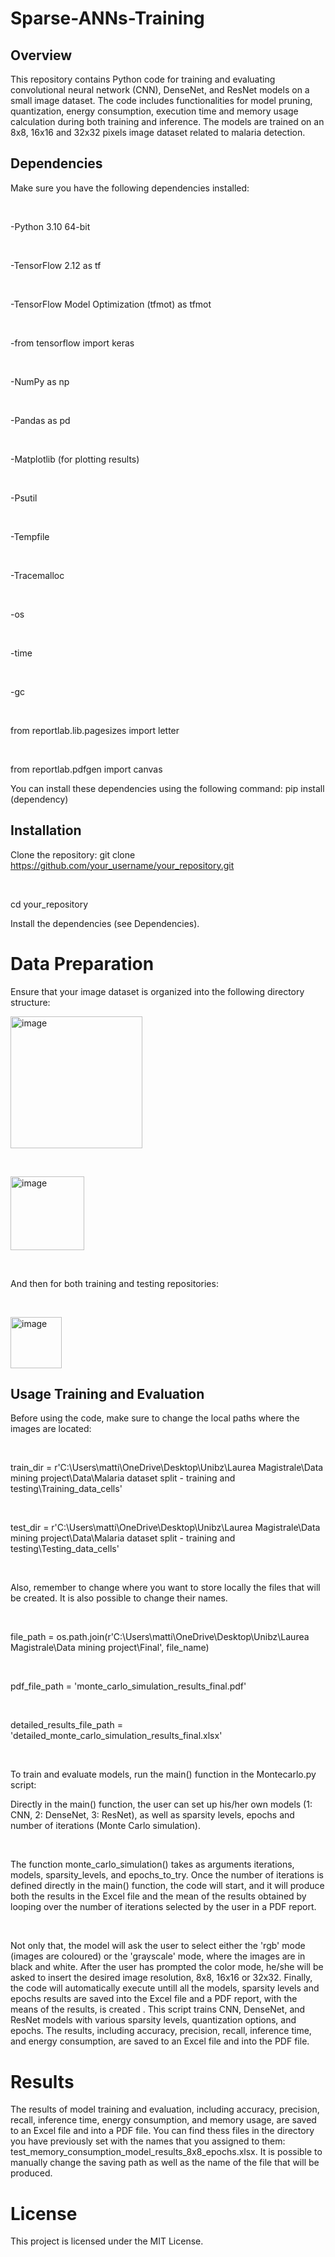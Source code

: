 # Sparse-ANNs-Training

## Overview
This repository contains Python code for training and evaluating convolutional neural network (CNN), DenseNet, and ResNet models on a small image dataset. 
The code includes functionalities for model pruning, quantization, energy consumption, execution time and memory usage calculation during both training and inference. 
The models are trained on an 8x8, 16x16 and 32x32 pixels image dataset related to malaria detection.

## Dependencies
Make sure you have the following dependencies installed:
<p>&nbsp;</p>
-Python 3.10 64-bit
<p>&nbsp;</p>
-TensorFlow 2.12 as tf
<p>&nbsp;</p>
-TensorFlow Model Optimization (tfmot) as tfmot
<p>&nbsp;</p>
-from tensorflow import keras
<p>&nbsp;</p>
-NumPy as np
<p>&nbsp;</p>
-Pandas as pd
<p>&nbsp;</p>
-Matplotlib (for plotting results)
<p>&nbsp;</p>
-Psutil
<p>&nbsp;</p>
-Tempfile
<p>&nbsp;</p>
-Tracemalloc
<p>&nbsp;</p>
-os
<p>&nbsp;</p>
-time
<p>&nbsp;</p>
-gc
<p>&nbsp;</p>
from reportlab.lib.pagesizes import letter
<p>&nbsp;</p>
from reportlab.pdfgen import canvas


You can install these dependencies using the following command:
pip install (dependency)

## Installation
Clone the repository:
git clone https://github.com/your_username/your_repository.git
<p>&nbsp;</p>
cd your_repository

Install the dependencies (see Dependencies).

# Data Preparation
Ensure that your image dataset is organized into the following directory structure:

<img width="211" alt="image" src="https://github.com/MAAntinori/Sparse-ANNs-Training/assets/80471656/a59299e0-02ad-413c-b4f6-6ab10c566e24">
<p>&nbsp;</p>
<img width="118" alt="image" src="https://github.com/MAAntinori/Sparse-ANNs-Training/assets/80471656/0bab0c40-a501-4fae-9e01-cb2071d269e2">
<p>&nbsp;</p>
And then for both training and testing repositories: 
<p>&nbsp;</p>
<img width="82" alt="image" src="https://github.com/MAAntinori/Sparse-ANNs-Training/assets/80471656/9f148749-f1bb-47ea-b85d-b5bb2ff737bb">

## Usage Training and Evaluation
Before using the code, make sure to change the local paths where the images are located: 
<p>&nbsp;</p>
train_dir = r'C:\Users\matti\OneDrive\Desktop\Unibz\Laurea Magistrale\Data mining project\Data\Malaria dataset split - training and testing\Training_data_cells'
<p>&nbsp;</p>
test_dir = r'C:\Users\matti\OneDrive\Desktop\Unibz\Laurea Magistrale\Data mining project\Data\Malaria dataset split - training and testing\Testing_data_cells'
<p>&nbsp;</p>
Also, remember to change where you want to store locally the files that will be created.
It is also possible to change their names.
<p>&nbsp;</p>
file_path = os.path.join(r'C:\Users\matti\OneDrive\Desktop\Unibz\Laurea Magistrale\Data mining project\Final', file_name)
<p>&nbsp;</p>
pdf_file_path = 'monte_carlo_simulation_results_final.pdf'
<p>&nbsp;</p>
detailed_results_file_path = 'detailed_monte_carlo_simulation_results_final.xlsx'
<p>&nbsp;</p>
To train and evaluate models, run the main() function in the Montecarlo.py script:

Directly in the main() function, the user can set up his/her own models (1: CNN, 2: DenseNet, 3: ResNet), as well as sparsity levels, epochs and number of iterations (Monte Carlo simulation).
<p>&nbsp;</p>
The function monte_carlo_simulation() takes as arguments iterations, models, sparsity_levels, and epochs_to_try. Once the number of iterations is defined directly in the main() function, the code will start, and it will produce both the results in the Excel file and the mean of the results obtained by looping over the number of iterations selected by the user in a PDF report.
<p>&nbsp;</p>
Not only that, the model will ask the user to select either the 'rgb' mode (images are coloured) or the 'grayscale' mode, where the images are in black and white.
After the user has prompted the color mode, he/she will be asked to insert the desired image resolution, 8x8, 16x16 or 32x32.
Finally, the code will automatically execute untill all the models, sparsity levels and epochs results are saved into the Excel file and a PDF report, with the means of the results, is created .
This script trains CNN, DenseNet, and ResNet models with various sparsity levels, quantization options, and epochs. The results, including accuracy, precision, recall, inference time, and energy consumption, are saved to an Excel file and into the PDF file.


# Results
The results of model training and evaluation, including accuracy, precision, recall, inference time, energy consumption, and memory usage, are saved to an Excel file and into a PDF file. You can find thess files in the directory you have previously set with the names that you assigned to them: 
test_memory_consumption_model_results_8x8_epochs.xlsx.
It is possible to manually change the saving path as well as the name of the file that will be produced.

# License
This project is licensed under the MIT License.
